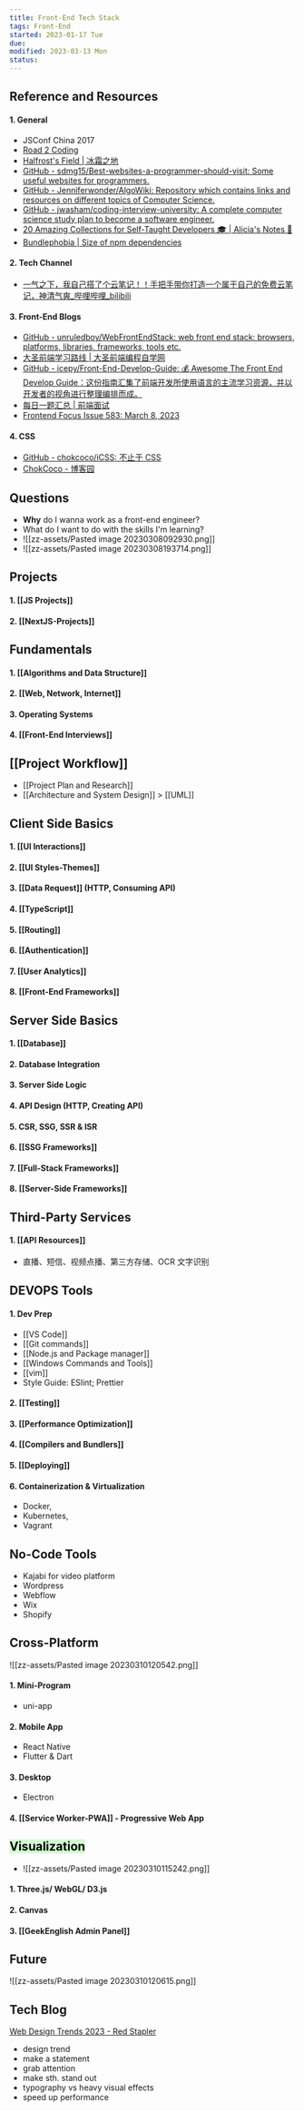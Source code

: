 ```yaml
---
title: Front-End Tech Stack
tags: Front-End
started: 2023-01-17 Tue
due:
modified: 2023-03-13 Mon
status:
---
```

## Reference and Resources
#### 1. General
- JSConf China 2017
- [Road 2 Coding](https://r2coding.com/#/?id=%e7%bc%96%e7%a8%8b%e5%ad%a6%e4%b9%a0%e8%b5%84%e6%ba%90%e5%a4%a7%e6%95%b4%e7%90%86)
- [Halfrost's Field | 冰霜之地](https://halfrost.com/)
- [GitHub - sdmg15/Best-websites-a-programmer-should-visit: Some useful websites for programmers.](https://github.com/sdmg15/Best-websites-a-programmer-should-visit#internships)
- [GitHub - Jenniferwonder/AlgoWiki: Repository which contains links and resources on different topics of Computer Science.](https://github.com/Jenniferwonder/AlgoWiki)
- [GitHub - jwasham/coding-interview-university: A complete computer science study plan to become a software engineer.](https://github.com/jwasham/coding-interview-university#the-daily-plan)
- [20 Amazing Collections for Self-Taught Developers 🎓 | Alicia's Notes 🚀](https://notes.aliciasykes.com/42310/20-amazing-collections-for-self-taught-developers)
- [Bundlephobia | Size of npm dependencies](https://bundlephobia.com/)
#### 2. Tech Channel
- [一气之下，我自己搭了个云笔记！！手把手带你打造一个属于自己的免费云笔记，神清气爽_哔哩哔哩_bilibili](https://www.bilibili.com/video/BV1w3411N7zM/?spm_id_from=333.999.0.0&vd_source=be278a4cfd00a5f72dcf153eaca79333)
#### 3. Front-End Blogs
- [GitHub - unruledboy/WebFrontEndStack: web front end stack: browsers, platforms, libraries, frameworks, tools etc.](https://github.com/unruledboy/WebFrontEndStack)
- [大圣前端学习路线 | 大圣前端编程自学网](https://roadmap.shengxinjing.cn/)
- [GitHub - icepy/Front-End-Develop-Guide: 💰 Awesome The Front End Develop Guide：这份指南汇集了前端开发所使用语言的主流学习资源，并以开发者的视角进行整理编排而成。](https://github.com/icepy/Front-End-Develop-Guide)
- [每日一题汇总 | 前端面试](https://lgwebdream.github.io/FE-Interview/daily/#%E6%AF%8F%E6%97%A5%E4%B8%80%E9%A2%98%E6%B1%87%E6%80%BB)
- [Frontend Focus Issue 583: March 8, 2023](https://frontendfoc.us/issues/583)
#### 4. CSS
- [GitHub - chokcoco/iCSS: 不止于 CSS](https://github.com/chokcoco/iCSS)
- [ChokCoco - 博客园](https://www.cnblogs.com/coco1s/)
## Questions
- **Why** do I wanna work as a front-end engineer?
- What do I want to do with the skills I'm learning?
- ![[zz-assets/Pasted image 20230308092930.png]]
- ![[zz-assets/Pasted image 20230308193714.png]]  
## Projects
#### 1. [[JS Projects]]
#### 2. [[NextJS-Projects]]
## Fundamentals
#### 1. [[Algorithms and Data Structure]]
#### 2. [[Web, Network, Internet]]
#### 3. Operating Systems
#### 4. [[Front-End Interviews]]
## [[Project Workflow]]
- [[Project Plan and Research]] 
- [[Architecture and System Design]] > [[UML]]
## Client Side Basics
#### 1. [[UI Interactions]]
#### 2. [[UI Styles-Themes]]
#### 3. [[Data Request]] (HTTP, Consuming API)
#### 4. [[TypeScript]]
#### 5. [[Routing]]
#### 6. [[Authentication]]
#### 7. [[User Analytics]]
#### 8. [[Front-End Frameworks]]
## Server Side Basics
#### 1. [[Database]]
#### 2. Database Integration
#### 3. Server Side Logic
#### 4. API Design (HTTP, Creating API)
#### 5. CSR, SSG, SSR & ISR
#### 6. [[SSG Frameworks]]
#### 7. [[Full-Stack Frameworks]]
#### 8. [[Server-Side Frameworks]]
## Third-Party Services
#### 1. [[API Resources]]
- 直播、短信、视频点播、第三方存储、OCR 文字识别
## DEVOPS Tools
#### 1. Dev Prep
- [[VS Code]]
- [[Git commands]]
- [[Node.js and Package manager]]
- [[Windows Commands and Tools]]
- [[vim]]
- Style Guide: ESlint; Prettier 
#### 2. [[Testing]]
#### 3. [[Performance Optimization]]
#### 4. [[Compilers and Bundlers]]
#### 5. [[Deploying]]
#### 6. Containerization & Virtualization
- Docker, 
- Kubernetes, 
- Vagrant
## No-Code Tools
- Kajabi for video platform  
- Wordpress  
- Webflow  
- Wix  
- Shopify
## Cross-Platform
![[zz-assets/Pasted image 20230310120542.png]]
#### 1. Mini-Program 
- uni-app
#### 2. Mobile App
- React Native
- Flutter & Dart
#### 3. Desktop 
- Electron
#### 4. [[Service Worker-PWA]] - Progressive Web App
## <mark style="background: #BBFABBA6;">Visualization</mark>
- ![[zz-assets/Pasted image 20230310115242.png]]
#### 1. Three.js/ WebGL/ D3.js
#### 2. Canvas
#### 3. [[GeekEnglish Admin Panel]]
## Future
![[zz-assets/Pasted image 20230310120615.png]]
## Tech Blog
[Web Design Trends 2023 - Red Stapler](https://redstapler.co/web-design-trends-2023/)
- design trend
- make a statement
- grab attention
- make sth. stand out
- typography vs heavy visual effects
- speed up performance
